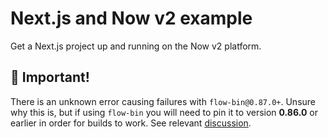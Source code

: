 # Next.js and Now v2 example

Get a Next.js project up and running on the Now v2 platform.

## 🔺 Important!

There is an unknown error causing failures with `flow-bin@0.87.0+`. Unsure why this is, but if using `flow-bin` you will need to pin it to version **0.86.0** or earlier in order for builds to work. See relevant [discussion](https://github.com/zeit/now-cli/issues/1756#issuecomment-453673969).
